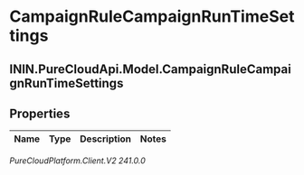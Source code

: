 # CampaignRuleCampaignRunTimeSettings

## ININ.PureCloudApi.Model.CampaignRuleCampaignRunTimeSettings

## Properties

|Name | Type | Description | Notes|
|------------ | ------------- | ------------- | -------------|



_PureCloudPlatform.Client.V2 241.0.0_
